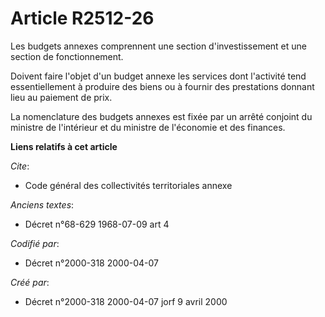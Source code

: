 # Article R2512-26

Les budgets annexes comprennent une section d'investissement et une section de fonctionnement.

Doivent faire l'objet d'un budget annexe les services dont l'activité tend essentiellement à produire des biens ou à fournir
des prestations donnant lieu au paiement de prix.

La nomenclature des budgets annexes est fixée par un arrêté conjoint du ministre de l'intérieur et du ministre de l'économie
et des finances.

**Liens relatifs à cet article**

_Cite_:

  - Code général des collectivités territoriales annexe

_Anciens textes_:

  - Décret n°68-629 1968-07-09 art 4

_Codifié par_:

  - Décret n°2000-318 2000-04-07

_Créé par_:

  - Décret n°2000-318 2000-04-07 jorf 9 avril 2000
